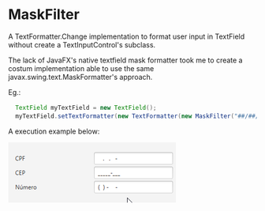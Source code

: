 # MaskFilter
A TextFormatter.Change implementation to format user input in TextField without create a TextInputControl's subclass.

The lack of JavaFX's native textfield mask formatter took me to create a costum implementation able to use the same javax.swing.text.MaskFormatter's approach.

Eg.:

````Java
  TextField myTextField = new TextField();
  myTextField.setTextFormatter(new TextFormatter(new MaskFilter("##/##/####")));
````

A execution example below:

![](example.gif)
